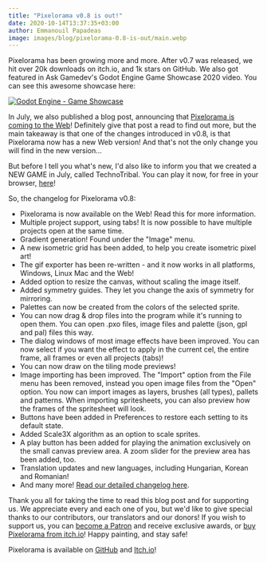 ```yaml
---
title: "Pixelorama v0.8 is out!"
date: 2020-10-14T13:37:35+03:00
author: Emmanouil Papadeas
image: images/blog/pixelorama-0.8-is-out/main.webp
---
```

Pixelorama has been growing more and more. After v0.7 was released, we hit over 20k downloads on itch.io, and 1k stars on GitHub. We also got featured in Ask Gamedev's Godot Engine Game Showcase 2020 video. You can see this awesome showcase here:

[![Godot Engine - Game Showcase](https://img.youtube.com/vi/ImeK6Ngv7Tg/0.jpg)](https://www.youtube.com/watch?v=ImeK6Ngv7Tg)

In July, we also published a blog post, announcing that [Pixelorama is coming to the Web](../pixelorama-is-coming-to-the-web)! Definitely give that post a read to find out more, but the main takeaway is that one of the changes introduced in v0.8, is that Pixelorama now has a new Web version! And that's not the only change you will find in the new version...

But before I tell you what's new, I'd also like to inform you that we created a NEW GAME in July, called TechnoTribal. You can play it now, for free in your browser, [here](https://orama-interactive.itch.io/technotribal)!

So, the changelog for Pixelorama v0.8:

- Pixelorama is now available on the Web! Read this for more information.
- Multiple project support, using tabs! It is now possible to have multiple projects open at the same time.
- Gradient generation! Found under the "Image" menu.
- A new isometric grid has been added, to help you create isometric pixel art!
- The gif exporter has been re-written - and it now works in all platforms, Windows, Linux Mac and the Web!
- Added option to resize the canvas, without scaling the image itself.
- Added symmetry guides. They let you change the axis of symmetry for mirroring.
- Palettes can now be created from the colors of the selected sprite.
- You can now drag & drop files into the program while it's running to open them. You can open .pxo files, image files and palette (json, gpl and pal) files this way.
- The dialog windows of most image effects have been improved. You can now select if you want the effect to apply in the current cel, the entire frame, all frames or even all projects (tabs)!
- You can now draw on the tiling mode previews!
- Image importing has been improved. The "Import" option from the File menu has been removed, instead you open image files from the "Open" option. You now can import images as layers, brushes (all types), pallets and patterns. When importing spritesheets, you can also preview how the frames of the spritesheet will look.
- Buttons have been added in Preferences to restore each setting to its default state.
- Added Scale3X algorithm as an option to scale sprites.
- A play button has been added for playing the animation exclusively on the small canvas preview area. A zoom slider for the preview area has been added, too.
- Translation updates and new languages, including Hungarian, Korean and Romanian!
- And many more! [Read our detailed changelog here](https://github.com/Orama-Interactive/Pixelorama/blob/master/CHANGELOG.md).

Thank you all for taking the time to read this blog post and for supporting us. We appreciate every and each one of you, but we'd like to give special thanks to our contributors, our translators and our donors! If you wish to support us, you can [become a Patron](https://www.patreon.com/OramaInteractive) and receive exclusive awards, or [buy Pixelorama from itch.io](https://orama-interactive.itch.io/pixelorama)! Happy painting, and stay safe!

Pixelorama is available on [GitHub](https://github.com/Orama-Interactive/Pixelorama) and [Itch.io](https://orama-interactive.itch.io/pixelorama)!
